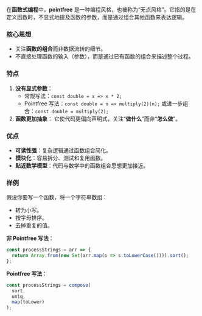 在**函数式编程**中，**pointfree** 是一种编程风格，也被称为“无点风格”。它指的是在定义函数时，不显式地提及函数的参数，而是通过组合其他函数来表达逻辑。

### **核心思想**

- 关注**函数的组合**而非数据流转的细节。
- 不直接处理函数的输入（参数），而是通过已有函数的组合来描述整个过程。

### **特点**

1. **没有显式参数**：
    - 常规写法：`const double = x => x * 2;`
    - Pointfree 写法：`const double = n => multiply(2)(n);` 或进一步组合：`const double = multiply(2);`
2. **函数更加抽象**： 它使代码更偏向声明式，关注“**做什么**”而非“**怎么做**”。


### **优点**

- **可读性强**：复杂逻辑通过函数组合简化。
- **模块化**：容易拆分、测试和复用函数。
- **贴近数学模型**：代码与数学中的函数组合思想更加接近。

### 样例

假设你要写一个函数，将一个字符串数组：

- 转为小写。
- 按字母排序。
- 去掉重复的值。

**非 Pointfree 写法**：

```js
const processStrings = arr => {
  return Array.from(new Set(arr.map(s => s.toLowerCase()))).sort();
};
```

**Pointfree 写法**：

```js
const processStrings = compose(
  sort,
  uniq,
  map(toLower)
);
```

